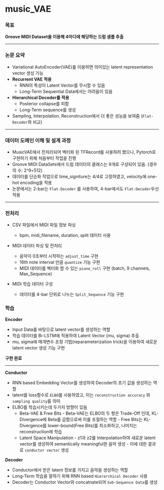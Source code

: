 # music_VAE

### 목표
<b>Groove MIDI Dataset을 이용해 4마디에 해당하는 드럼 샘플 추출</b>


<hr/>


### 논문 요약
- Variational AutoEncoder(VAE)를 이용하면 의미있는 latent representation vector 생성 가능
- <b>Recurrent VAE 적용 </b>
  - RNN의 특성이 Latent Vector를 무시할 수 있음
  - Long-Term Sequential Data에서는 어려움이 있음
- <b>Hierarchical Decoder를 적용</b>
  - Posterior collapse를 피함
  - Long-Term sequence를 생성
- Sampling, Interpolation, Reconstruction에서 더 좋은 성능을 보여줌 (`Flat-Decoder`와 비교)


<hr/>


### 데이터 도메인 이해 및 설계 과정
- MusicVAE에서 전처리되어 벡터화 된 TFRecord를 사용하려 했으나, Pytorch로 구현하기 위해 처음부터 작업을 진행
- Groove MIDI DataSets에서 드럼 데이터의 클래스는 9개로 구성되어 있음. (경우의 수: 2^9=512)
- 데이터를 단순화 작업으로 time_signiture는 4/4로 고정하였고, velocity에 one-hot encoding을 적용
- 논문에서는 2-bar는 `Flat-Decoder` 를 사용하여, 4-bar에서도 `Flat-Decoder`우선 적용


<hr/>


### 전처리
- CSV 파일에서 MIDI 파일 정보 파싱
  - bpm, midi_filename, duration, split 데이터 사용

- MIDI 데이터 파싱 및 전처리
  - 음악이 0초부터 시작하는 `adjust_time` 구현
  - 16th note interval 만큼 `quantize` 기능 구현
  - MIDI 데이터를 벡터화 할 수 있는 `piano_roll` 구현 (batch, 9 channels, Max_Sequence)
- MIDI 학습 데이터 구성
  - 데이터를 4-bar 단위로 나누는 `Split_Sequence` 기능 구현

### 학습
<b>Encoder</b>
  - Input Data를 바탕으로 latent vector를 생성하는 역할
  - 학습 데이터를 Bi-LSTM에 적용하여 Latent Vector (mu, sigma) 추출
  - mu, sigma에 매개변수 조정 기법(reparameterization trick)을 이용하여 새로운 latent vector 생성 기능 구현

<b>구현 완료</b>


<hr/>

<b>Conductor</b>
- RNN based Embedding Vector를 생성하여 Decoder의 초기 값을 생성하는 역할
- latent를 loss함수로 `ELBO`를 사용하였고, 이는 `reconstruction accuracy` 와 `sampling quality`를 의미
- ELBO를 학습시키는데 두가지 방향이 있음
  - Beta-VAE & Free Bits
        - Beta-VAE는 ELBO의 두 항은 Trade-Off 인데, KL-Divergence에 Beta를 곱함으로써 이를 조절하는 역할
        - Free Bits는 KL-Divergence를 lower-bound(Free Bits)를 최소화하고, 나머지는 reconstruction에 학습
  - Latent Space Manipulation
        -  z1과 z2를 Interpolation하여 새로운 latent vector를 생성하여 semantically meaningful한 음악 생성
        -  이에 대한 결과로 `conductor vector` 생성



<b>Decoder</b>
  - Conductor에서 받은 latent 정보를 가지고 음악을 생성하는 역할
  - Long-Term 학습을 잘하기 위해 RNN based `Hierarchical Decoder` 사용
  - Decoder는 Conductor Vector와 concatnate되어 `Sub-Sequence Data`를 생성
